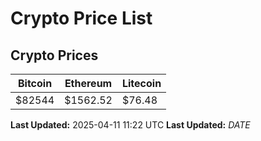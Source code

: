 # Crypto Price List

## Crypto Prices
| Bitcoin | Ethereum | Litecoin |
| ------- | -------- | -------- |
| $82544 | $1562.52 | $76.48 |
**Last Updated:** 2025-04-11 11:22 UTC
**Last Updated:** $DATE$
